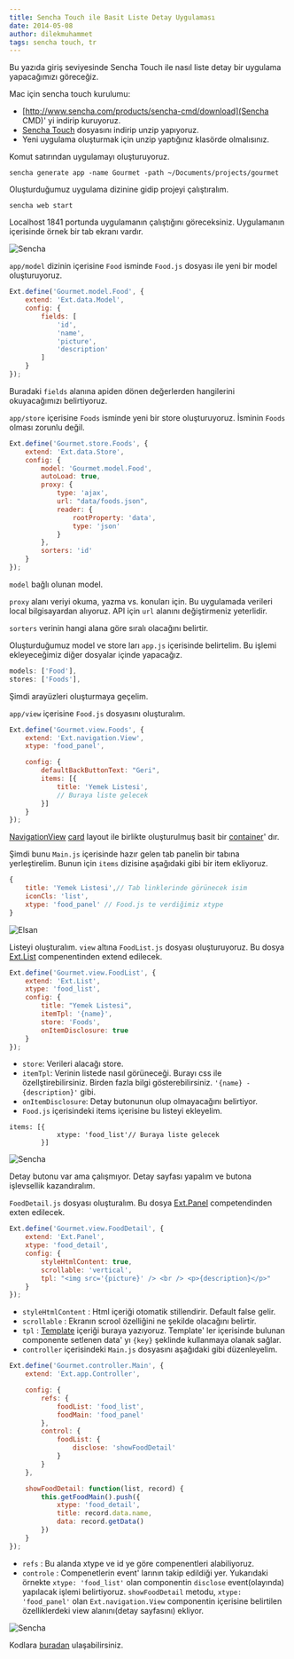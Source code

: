 ```yaml
---
title: Sencha Touch ile Basit Liste Detay Uygulaması
date: 2014-05-08
author: dilekmuhammet
tags: sencha touch, tr
---
```


Bu yazıda giriş seviyesinde Sencha Touch ile nasıl liste detay bir uygulama yapacağımızı göreceğiz.

Mac için sencha touch kurulumu:

* [http://www.sencha.com/products/sencha-cmd/download](Sencha CMD)' yi indirip kuruyoruz.
* [Sencha Touch](http://www.sencha.com/products/touch/download/) dosyasını indirip unzip yapıyoruz.
* Yeni uygulama oluşturmak için unzip yaptığınız klasörde olmalısınız.

Komut satırından uygulamayı oluşturuyoruz.

```
sencha generate app -name Gourmet -path ~/Documents/projects/gourmet
```
Oluşturduğumuz uygulama dizinine gidip projeyi çalıştıralım.

```
sencha web start
```

Localhost 1841 portunda uygulamanın çalıştığını göreceksiniz. Uygulamanın içerisinde örnek bir tab ekranı vardır.

![Sencha](articles/2014-05-08-sencha-touch-starter.png)

`app/model` dizinin içerisine `Food` isminde `Food.js` dosyası ile yeni bir model oluşturuyoruz.

```js
Ext.define('Gourmet.model.Food', {
    extend: 'Ext.data.Model',
    config: {
        fields: [
            'id',
            'name',
            'picture',
            'description'
        ]
    }
});
```

Buradaki `fields` alanına apiden dönen değerlerden hangilerini okuyacağımızı belirtiyoruz.

`app/store` içerisine `Foods` isminde yeni bir store oluşturuyoruz. İsminin `Foods` olması zorunlu değil.

```js
Ext.define('Gourmet.store.Foods', {
    extend: 'Ext.data.Store',
    config: {
        model: 'Gourmet.model.Food',
        autoLoad: true,
        proxy: {
            type: 'ajax',
            url: "data/foods.json",
            reader: {
                rootProperty: 'data',
                type: 'json'
            }
        },
        sorters: 'id'
    }
});
```

`model` bağlı olunan model.

`proxy` alanı veriyi okuma, yazma vs. konuları için. Bu uygulamada verileri local bilgisayardan alıyoruz. API için `url` alanını değiştirmeniz yeterlidir.

`sorters` verinin hangi alana göre sıralı olacağını belirtir.

Oluşturduğumuz model ve store ları `app.js` içerisinde belirtelim. Bu işlemi ekleyeceğimiz diğer dosyalar içinde yapacağız.

```js
models: ['Food'],
stores: ['Foods'],
```

Şimdi arayüzleri oluşturmaya geçelim.

`app/view` içerisine `Food.js` dosyasını oluşturalım.

```js
Ext.define('Gourmet.view.Foods', {
    extend: 'Ext.navigation.View',
    xtype: 'food_panel',

    config: {
        defaultBackButtonText: "Geri",
        items: [{
            title: 'Yemek Listesi',
        	// Buraya liste gelecek
        }]
    }
});
```
[NavigationView](http://docs.sencha.com/touch/2.3.1/#!/api/Ext.navigation.View) [card](http://docs.sencha.com/touch/2.3.1/#!/api/Ext.layout.Card) layout ile birlikte oluşturulmuş basit bir [container](http://docs.sencha.com/touch/2.3.1/#!/api/Ext.Container)' dır.

Şimdi bunu `Main.js` içerisinde hazır gelen tab panelin bir tabına yerleştirelim. Bunun için `items` dizisine aşağıdaki gibi bir item ekliyoruz.

```js
{
    title: 'Yemek Listesi',// Tab linklerinde görünecek isim
    iconCls: 'list',
    xtype: 'food_panel' // Food.js te verdiğimiz xtype
}
```
![Elsan](articles/2014-05-08-sencha-touch-starter1.png)

Listeyi oluşturalım. `view` altına `FoodList.js` dosyası oluşturuyoruz. Bu dosya [Ext.List](http://docs.sencha.com/touch/2.3.1/#!/api/Ext.dataview.List) compenentinden extend edilecek.

```js
Ext.define('Gourmet.view.FoodList', {
    extend: 'Ext.List',
    xtype: 'food_list',
    config: {
        title: "Yemek Listesi",
        itemTpl: '{name}',
        store: 'Foods',
        onItemDisclosure: true
    }
});
```

* `store`: Verileri alacağı store.
* `itemTpl`: Verinin listede nasıl görüneceği. Burayı css ile özellştirebilirsiniz. Birden fazla bilgi gösterebilirsiniz. `'{name} - {description}'` gibi.
* `onItemDisclosure`: Detay butonunun olup olmayacağını belirtiyor.
* `Food.js` içerisindeki items içerisine bu listeyi ekleyelim.

```
items: [{
            xtype: 'food_list'// Buraya liste gelecek
        }]
```
![Sencha](articles/2014-05-08-sencha-touch-starter2.png)

Detay butonu var ama çalışmıyor. Detay sayfası yapalım ve butona işlevsellik kazandıralım.

`FoodDetail.js` dosyası oluşturalım. Bu dosya [Ext.Panel](http://docs.sencha.com/touch/2.3.1/#!/api/Ext.Panel) competendinden exten edilecek.

```js
Ext.define('Gourmet.view.FoodDetail', {
    extend: 'Ext.Panel',
    xtype: 'food_detail',
    config: {
        styleHtmlContent: true,
        scrollable: 'vertical',
        tpl: "<img src='{picture}' /> <br /> <p>{description}</p>"
    }
});
```

* `styleHtmlContent` : Html içeriği otomatik stillendirir. Default false gelir.
* `scrollable` : Ekranın scrool özelliğini ne şekilde olacağını belirtir.
* `tpl` : [Template](http://docs.sencha.com/touch/2.3.1/#!/api/Ext.Template) içeriği buraya yazıyoruz. Template' ler içerisinde bulunan componente setlenen data' yı `{key}` şeklinde kullanmaya olanak sağlar.
* `controller` içerisindeki `Main.js` dosyasını aşağıdaki gibi düzenleyelim.

```js
Ext.define('Gourmet.controller.Main', {
    extend: 'Ext.app.Controller',

    config: {
        refs: {
            foodList: 'food_list',
            foodMain: 'food_panel'
        },
        control: {
            foodList: {
                disclose: 'showFoodDetail'
            }
        }
    },

    showFoodDetail: function(list, record) {
        this.getFoodMain().push({
            xtype: 'food_detail',
            title: record.data.name,
            data: record.getData()
        })
    }
});
```

* `refs` : Bu alanda xtype ve id ye göre compenentleri alabiliyoruz.
* `controle` : Compenetlerin event' larının takip edildiği yer. Yukarıdaki örnekte `xtype: 'food_list'` olan componentin `disclose` event(olayında) yapılacak işlemi belirtiyoruz. `showFoodDetail` metodu, `xtype: 'food_panel'` olan `Ext.navigation.View` componentin içerisine belirtilen özelliklerdeki view alanını(detay sayfasını) ekliyor.

![Sencha](articles/2014-05-08-sencha-touch-starter3.png)

Kodlara [buradan](https://github.com/muhammetdilek/gourmet) ulaşabilirsiniz.
